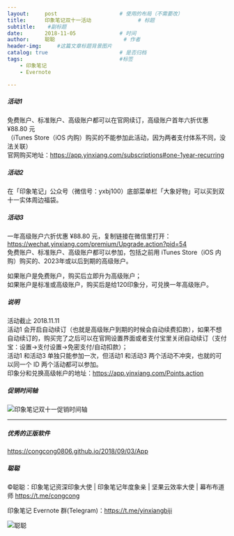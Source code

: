 ```yaml
---
layout:     post                    # 使用的布局（不需要改）
title:      印象笔记双十一活动               # 标题 
subtitle:    #副标题
date:       2018-11-05              # 时间
author:     聪聪                      # 作者
header-img:     #这篇文章标题背景图片
catalog: true                       # 是否归档
tags:                               #标签
    - 印象笔记
    - Evernote

---
```


##### 活动1

免费账户、标准账户、高级账户都可以在官网续订，高级账户首年六折优惠 ¥88.80 元<br>
（iTunes Store（iOS 内购）购买的不能参加此活动，因为两者支付体系不同，没法关联）<br>
官网购买地址：<https://app.yinxiang.com/subscriptions#one-1year-recurring>

##### 活动2

在「印象笔记」公众号（微信号：yxbj100）底部菜单栏「大象好物」可以买到双十一实体周边福袋。

##### 活动3

一年高级账户六折优惠 ¥88.80 元，复制链接在微信里打开：<https://wechat.yinxiang.com/premium/Upgrade.action?pid=54><br>
免费账户、标准账户、高级账户都可以参加，包括之前用 iTunes Store（iOS 内购）购买的、2023年或以后到期的高级账户。<br>

如果账户是免费账户，购买后立即升为高级账户；<br>
如果账户是标准或高级账户，购买后是给120印象分，可兑换一年高级账户。

##### 说明

活动截止 2018.11.11<br>
活动1 会开启自动续订（也就是高级账户到期的时候会自动续费扣款），如果不想自动续订的，购买完了之后可以在官网设置界面或者支付宝里关闭自动续订（支付宝：设置->支付设置->免密支付/自动扣款）；<br>
活动1 和活动3 单独只能参加一次，但活动1 和活动3 两个活动不冲突，也就的可以同一个 ID 两个活动都可以参加。 <br>
印象分和兑换高级帐户的地址：<https://app.yinxiang.com/Points.action>

##### 促销时间轴

![印象笔记双十一促销时间轴](https://i.v2ex.co/13Qz5y68.jpeg)

---

##### 优秀的正版软件
<https://congcong0806.github.io/2018/09/03/App>

##### 聪聪
&copy;聪聪：印象笔记资深印象大使 | 印象笔记年度象亲 | 坚果云效率大使 | 幕布布道师 <https://t.me/congcong>

印象笔记 Evernote 群(Telegram)：<https://t.me/yinxiangbiji>

![聪聪](https://i.v2ex.co/9dFf23f7.png)